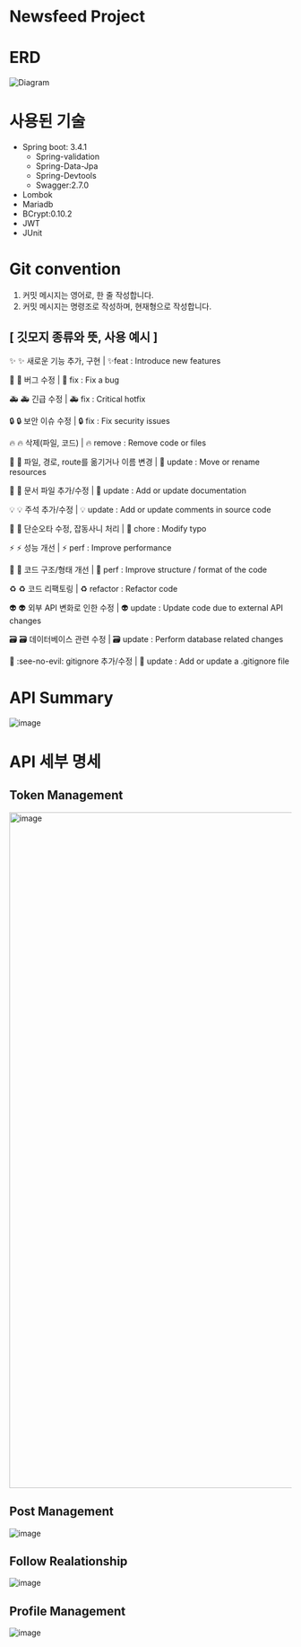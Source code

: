 # Newsfeed Project

# ERD
![Diagram](https://github.com/user-attachments/assets/9c7c1136-b6e8-4515-a19d-2a8b05ce0ac5)

# 사용된 기술
* Spring boot: 3.4.1
  * Spring-validation
  * Spring-Data-Jpa
  * Spring-Devtools
  * Swagger:2.7.0
* Lombok
* Mariadb
* BCrypt:0.10.2
* JWT
* JUnit

# Git convention

1. 커밋 메시지는 영어로, 한 줄 작성합니다.
2. 커밋 메시지는 명령조로 작성하며, 현재형으로 작성합니다.

## [ 깃모지 종류와 뜻, 사용 예시 ]

✨ :sparkles: 새로운 기능 추가, 구현 | ✨feat : Introduce new features

🐛 :bug: 버그 수정 | 🐛 fix : Fix a bug

🚑 :ambulance: 긴급 수정 | 🚑 fix : Critical hotfix

🔒 :lock: 보안 이슈 수정 | 🔒 fix : Fix security issues

🔥 :fire: 삭제(파일, 코드) | 🔥 remove : Remove code or files

🚛 :truck: 파일, 경로, route를 옮기거나 이름 변경 | 🚛 update : Move or rename resources

📝 :memo: 문서 파일 추가/수정 | 📝 update : Add or update documentation

💡 :bulb: 주석 추가/수정 | 💡 update : Add or update comments in source code

🧹 :broom: 단순오타 수정, 잡동사니 처리 | 🧹 chore : Modify typo

⚡ :zap: 성능 개선 | ⚡ perf : Improve performance

🎨 :art: 코드 구조/형태 개선 | 🎨 perf : Improve structure / format of the code

♻️ :recycle: 코드 리팩토링 | ♻️ refactor : Refactor code

👽 :alien: 외부 API 변화로 인한 수정 | 👽 update : Update code due to external API changes

🗃️ :card_file_box: 데이터베이스 관련 수정 | 🗃️ update : Perform database related changes

🙈 :see-no-evil: gitignore 추가/수정 | 🙈 update : Add or update a .gitignore file

# API Summary
![image](https://github.com/user-attachments/assets/77890b53-3720-4627-b988-e9db025751ae)

# API 세부 명세

## Token Management
<img width="1204" alt="image" src="https://github.com/user-attachments/assets/8ffdb29c-0007-419b-8999-335deba4b39a" />

## Post Management

[//]: # (<img width="946" alt="image" src="https://github.com/user-attachments/assets/e9d9b5d1-1cbd-4950-b5a4-4b9268332f05" />)
[//]: # (<img width="1067" alt="image" src="https://github.com/user-attachments/assets/1c8b369b-dbf0-4f30-a6bc-86ff5ac19b1e" />)
![image](https://github.com/user-attachments/assets/64da317c-3ed1-4fed-8514-0df5d37c3eab)

## Follow Realationship
![image](https://github.com/user-attachments/assets/98fda06e-c83c-4b2c-85f0-1b25b0920dfb)

## Profile Management
![image](https://github.com/user-attachments/assets/9a0b87b5-f90a-4d80-8cd5-f37df658f6b0)
